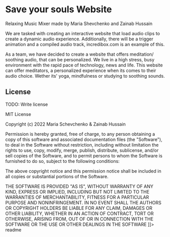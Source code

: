 

# Save your souls Website 
Relaxing Music Mixer made by Maria Shevchenko and Zainab Hussain

<snippet>
  <content><![CDATA[
# ${1:Music Mixer}

We are tasked with creating an interactive website that load audio clips to create a dynamic audio experience. Additionally, there will be a trigger animation and a compiled audio track, incredibox.com is an example of this. 

As a team, we have decided to create a website that offers meditation/ soothing audio, that can be personalized. We live in a high stress, busy environment with the rapid pace of technology, news and life. This website can offer meditators, a personalized experience when its comes to their audio choice. Wether its' yoga, mindfulness or studying to soothing sounds. 





## License

TODO: Write license

MIT License

Copyright (c) 2022  Maria Schevchenko & Zainab Hussain

Permission is hereby granted, free of charge, to any person obtaining a copy
of this software and associated documentation files (the "Software"), to deal
in the Software without restriction, including without limitation the rights
to use, copy, modify, merge, publish, distribute, sublicense, and/or sell
copies of the Software, and to permit persons to whom the Software is
furnished to do so, subject to the following conditions:

The above copyright notice and this permission notice shall be included in all
copies or substantial portions of the Software.

THE SOFTWARE IS PROVIDED "AS IS", WITHOUT WARRANTY OF ANY KIND, EXPRESS OR
IMPLIED, INCLUDING BUT NOT LIMITED TO THE WARRANTIES OF MERCHANTABILITY,
FITNESS FOR A PARTICULAR PURPOSE AND NONINFRINGEMENT. IN NO EVENT SHALL THE
AUTHORS OR COPYRIGHT HOLDERS BE LIABLE FOR ANY CLAIM, DAMAGES OR OTHER
LIABILITY, WHETHER IN AN ACTION OF CONTRACT, TORT OR OTHERWISE, ARISING FROM,
OUT OF OR IN CONNECTION WITH THE SOFTWARE OR THE USE OR OTHER DEALINGS IN THE
SOFTWARE
]]></content>
  <tabTrigger>readme</tabTrigger>
</snippet>
